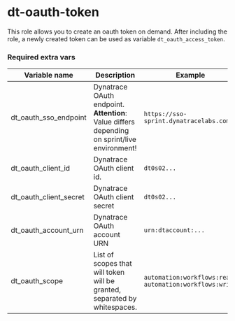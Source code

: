 # dt-oauth-token

This role allows you to create an oauth token on demand. After including the role, a newly created token can be used as variable `dt_oauth_access_token`.

### Required extra vars

|Variable name|Description|Example|
|---|---|---|
|dt_oauth_sso_endpoint|Dynatrace OAuth endpoint. **Attention**: Value differs depending on sprint/live environment!|`https://sso-sprint.dynatracelabs.com`|
|dt_oauth_client_id|Dynatrace OAuth client id.|`dt0s02...`|
|dt_oauth_client_secret|Dynatrace OAuth client secret|`dt0s02...`|
|dt_oauth_account_urn|Dynatrace OAuth account URN|`urn:dtaccount:...`|
|dt_oauth_scope|List of scopes that will token will be granted, separated by whitespaces.|`automation:workflows:read automation:workflows:write`|
